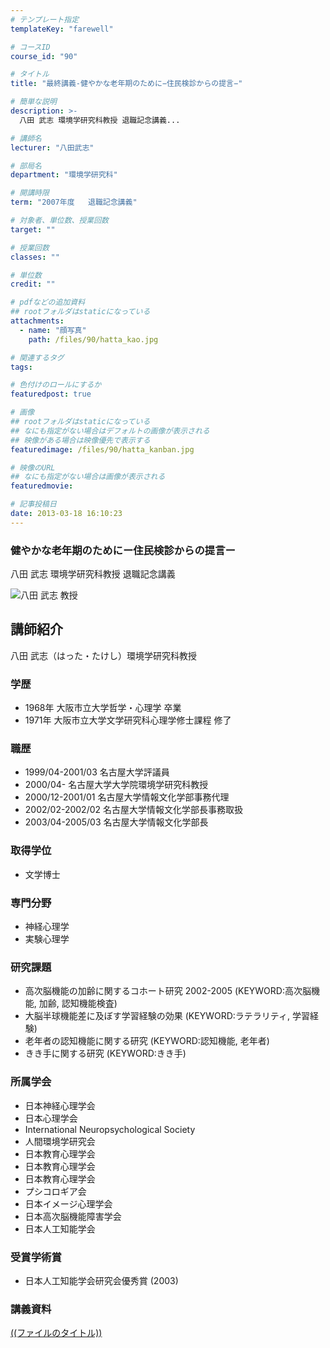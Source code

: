 ```yaml
---
# テンプレート指定
templateKey: "farewell"

# コースID
course_id: "90"

# タイトル
title: "最終講義-健やかな老年期のために−住民検診からの提言−"

# 簡単な説明
description: >-
  八田 武志 環境学研究科教授 退職記念講義...

# 講師名
lecturer: "八田武志"

# 部局名
department: "環境学研究科"

# 開講時限
term: "2007年度	退職記念講義"

# 対象者、単位数、授業回数
target: ""

# 授業回数
classes: ""

# 単位数
credit: ""

# pdfなどの追加資料
## rootフォルダはstaticになっている
attachments: 
  - name: "顔写真" 
    path: /files/90/hatta_kao.jpg

# 関連するタグ
tags:

# 色付けのロールにするか
featuredpost: true

# 画像
## rootフォルダはstaticになっている
## なにも指定がない場合はデフォルトの画像が表示される
## 映像がある場合は映像優先で表示する
featuredimage: /files/90/hatta_kanban.jpg

# 映像のURL
## なにも指定がない場合は画像が表示される
featuredmovie: 

# 記事投稿日
date: 2013-03-18 16:10:23
---
```


### 健やかな老年期のためにー住民検診からの提言ー

八田 武志 環境学研究科教授 退職記念講義

![八田 武志 教授](/files/90/hatta_kao.jpg) 
## 講師紹介

八田 武志（はった・たけし）環境学研究科教授

### 学歴

* 1968年 大阪市立大学哲学・心理学 卒業
* 1971年 大阪市立大学文学研究科心理学修士課程 修了

### 職歴

* 1999/04-2001/03 名古屋大学評議員
* 2000/04- 名古屋大学大学院環境学研究科教授
* 2000/12-2001/01 名古屋大学情報文化学部事務代理
* 2002/02-2002/02 名古屋大学情報文化学部長事務取扱
* 2003/04-2005/03 名古屋大学情報文化学部長

### 取得学位

* 文学博士

### 専門分野

* 神経心理学
* 実験心理学

### 研究課題

* 高次脳機能の加齢に関するコホート研究 2002-2005 (KEYWORD:高次脳機能, 加齢, 認知機能検査)
* 大脳半球機能差に及ぼす学習経験の効果 (KEYWORD:ラテラリティ, 学習経験)
* 老年者の認知機能に関する研究 (KEYWORD:認知機能, 老年者)
* きき手に関する研究 (KEYWORD:きき手)

### 所属学会

* 日本神経心理学会
* 日本心理学会
* International Neuropsychological Society
* 人間環境学研究会
* 日本教育心理学会
* 日本教育心理学会
* 日本教育心理学会
* プシコロギア会
* 日本イメージ心理学会
* 日本高次脳機能障害学会
* 日本人工知能学会

### 受賞学術賞

* 日本人工知能学会研究会優秀賞 (2003)

### 講義資料

[((ファイルのタイトル))](/files/90/((ファイル名))) 
